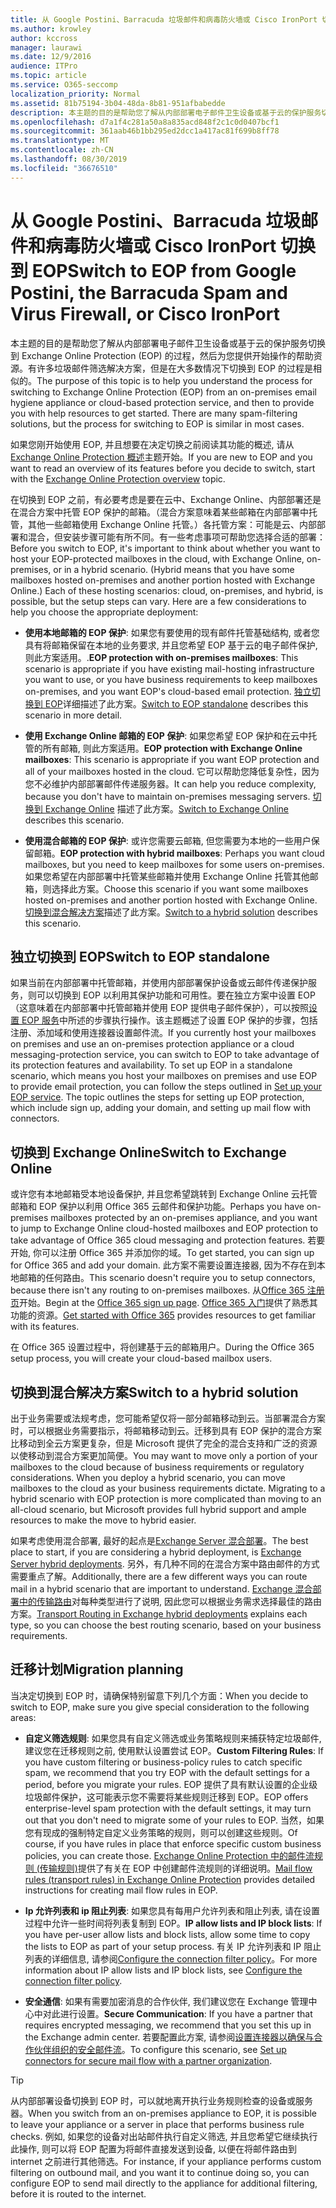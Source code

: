 ```yaml
---
title: 从 Google Postini、Barracuda 垃圾邮件和病毒防火墙或 Cisco IronPort 切换到 EOP
ms.author: krowley
author: kccross
manager: laurawi
ms.date: 12/9/2016
audience: ITPro
ms.topic: article
ms.service: O365-seccomp
localization_priority: Normal
ms.assetid: 81b75194-3b04-48da-8b81-951afbabedde
description: 本主题的目的是帮助您了解从内部部署电子邮件卫生设备或基于云的保护服务切换到 Exchange Online Protection (EOP) 的过程，然后为您提供开始操作的帮助资源。
ms.openlocfilehash: d7a1f4c281a50a8a835acd848f2c1c0d0407bcf1
ms.sourcegitcommit: 361aab46b1bb295ed2dcc1a417ac81f699b8ff78
ms.translationtype: MT
ms.contentlocale: zh-CN
ms.lasthandoff: 08/30/2019
ms.locfileid: "36676510"
---
```

# <a name="switch-to-eop-from-google-postini-the-barracuda-spam-and-virus-firewall-or-cisco-ironport"></a><span data-ttu-id="8dd83-103">从 Google Postini、Barracuda 垃圾邮件和病毒防火墙或 Cisco IronPort 切换到 EOP</span><span class="sxs-lookup"><span data-stu-id="8dd83-103">Switch to EOP from Google Postini, the Barracuda Spam and Virus Firewall, or Cisco IronPort</span></span>

 <span data-ttu-id="8dd83-p101">本主题的目的是帮助您了解从内部部署电子邮件卫生设备或基于云的保护服务切换到 Exchange Online Protection (EOP) 的过程，然后为您提供开始操作的帮助资源。有许多垃圾邮件筛选解决方案，但是在大多数情况下切换到 EOP 的过程是相似的。</span><span class="sxs-lookup"><span data-stu-id="8dd83-p101">The purpose of this topic is to help you understand the process for switching to Exchange Online Protection (EOP) from an on-premises email hygiene appliance or cloud-based protection service, and then to provide you with help resources to get started. There are many spam-filtering solutions, but the process for switching to EOP is similar in most cases.</span></span>
  
<span data-ttu-id="8dd83-106">如果您刚开始使用 EOP, 并且想要在决定切换之前阅读其功能的概述, 请从[Exchange Online Protection 概述](exchange-online-protection-overview.md)主题开始。</span><span class="sxs-lookup"><span data-stu-id="8dd83-106">If you are new to EOP and you want to read an overview of its features before you decide to switch, start with the [Exchange Online Protection overview](exchange-online-protection-overview.md) topic.</span></span>
  
<span data-ttu-id="8dd83-p102">在切换到 EOP 之前，有必要考虑是要在云中、Exchange Online、内部部署还是在混合方案中托管 EOP 保护的邮箱。（混合方案意味着某些邮箱在内部部署中托管，其他一些邮箱使用 Exchange Online 托管。）各托管方案：可能是云、内部部署和混合，但安装步骤可能有所不同。有一些考虑事项可帮助您选择合适的部署：</span><span class="sxs-lookup"><span data-stu-id="8dd83-p102">Before you switch to EOP, it's important to think about whether you want to host your EOP-protected mailboxes in the cloud, with Exchange Online, on-premises, or in a hybrid scenario. (Hybrid means that you have some mailboxes hosted on-premises and another portion hosted with Exchange Online.) Each of these hosting scenarios: cloud, on-premises, and hybrid, is possible, but the setup steps can vary. Here are a few considerations to help you choose the appropriate deployment:</span></span>
  
- <span data-ttu-id="8dd83-110">**使用本地邮箱的 EOP 保护**: 如果您有要使用的现有邮件托管基础结构, 或者您具有将邮箱保留在本地的业务要求, 并且您希望 EOP 基于云的电子邮件保护, 则此方案适用。.</span><span class="sxs-lookup"><span data-stu-id="8dd83-110">**EOP protection with on-premises mailboxes**: This scenario is appropriate if you have existing mail-hosting infrastructure you want to use, or you have business requirements to keep mailboxes on-premises, and you want EOP's cloud-based email protection.</span></span> <span data-ttu-id="8dd83-111">[独立切换到 EOP](#switch-to-eop-standalone)详细描述了此方案。</span><span class="sxs-lookup"><span data-stu-id="8dd83-111">[Switch to EOP standalone](#switch-to-eop-standalone) describes this scenario in more detail.</span></span>

- <span data-ttu-id="8dd83-112">**使用 Exchange Online 邮箱的 EOP 保护**: 如果您希望 EOP 保护和在云中托管的所有邮箱, 则此方案适用。</span><span class="sxs-lookup"><span data-stu-id="8dd83-112">**EOP protection with Exchange Online mailboxes**: This scenario is appropriate if you want EOP protection and all of your mailboxes hosted in the cloud.</span></span> <span data-ttu-id="8dd83-113">它可以帮助您降低复杂性，因为您不必维护内部部署邮件传递服务器。</span><span class="sxs-lookup"><span data-stu-id="8dd83-113">It can help you reduce complexity, because you don't have to maintain on-premises messaging servers.</span></span> <span data-ttu-id="8dd83-114">[切换到 Exchange Online](#switch-to-exchange-online) 描述了此方案。</span><span class="sxs-lookup"><span data-stu-id="8dd83-114">[Switch to Exchange Online](#switch-to-exchange-online) describes this scenario.</span></span>

- <span data-ttu-id="8dd83-115">**使用混合邮箱的 EOP 保护**: 或许您需要云邮箱, 但您需要为本地的一些用户保留邮箱。</span><span class="sxs-lookup"><span data-stu-id="8dd83-115">**EOP protection with hybrid mailboxes**: Perhaps you want cloud mailboxes, but you need to keep mailboxes for some users on-premises.</span></span> <span data-ttu-id="8dd83-116">如果您希望在内部部署中托管某些邮箱并使用 Exchange Online 托管其他邮箱，则选择此方案。</span><span class="sxs-lookup"><span data-stu-id="8dd83-116">Choose this scenario if you want some mailboxes hosted on-premises and another portion hosted with Exchange Online.</span></span> <span data-ttu-id="8dd83-117">[切换到混合解决方案](#switch-to-a-hybrid-solution)描述了此方案。</span><span class="sxs-lookup"><span data-stu-id="8dd83-117">[Switch to a hybrid solution](#switch-to-a-hybrid-solution) describes this scenario.</span></span>

## <a name="switch-to-eop-standalone"></a><span data-ttu-id="8dd83-118">独立切换到 EOP</span><span class="sxs-lookup"><span data-stu-id="8dd83-118">Switch to EOP standalone</span></span>

<span data-ttu-id="8dd83-p106">如果当前在内部部署中托管邮箱，并使用内部部署保护设备或云邮件传递保护服务，则可以切换到 EOP 以利用其保护功能和可用性。要在独立方案中设置 EOP（这意味着在内部部署中托管邮箱并使用 EOP 提供电子邮件保护），可以按照[设置 EOP 服务](set-up-your-eop-service.md)中所述的步骤执行操作。该主题概述了设置 EOP 保护的步骤，包括注册、添加域和使用连接器设置邮件流。</span><span class="sxs-lookup"><span data-stu-id="8dd83-p106">If you currently host your mailboxes on premises and use an on-premises protection appliance or a cloud messaging-protection service, you can switch to EOP to take advantage of its protection features and availability. To set up EOP in a standalone scenario, which means you host your mailboxes on premises and use EOP to provide email protection, you can follow the steps outlined in [Set up your EOP service](set-up-your-eop-service.md). The topic outlines the steps for setting up EOP protection, which include sign up, adding your domain, and setting up mail flow with connectors.</span></span>
  
## <a name="switch-to-exchange-online"></a><span data-ttu-id="8dd83-122">切换到 Exchange Online</span><span class="sxs-lookup"><span data-stu-id="8dd83-122">Switch to Exchange Online</span></span>

<span data-ttu-id="8dd83-123">或许您有本地邮箱受本地设备保护, 并且您希望跳转到 Exchange Online 云托管邮箱和 EOP 保护以利用 Office 365 云邮件和保护功能。</span><span class="sxs-lookup"><span data-stu-id="8dd83-123">Perhaps you have on-premises mailboxes protected by an on-premises appliance, and you want to jump to Exchange Online cloud-hosted mailboxes and EOP protection to take advantage of Office 365 cloud messaging and protection features.</span></span> <span data-ttu-id="8dd83-124">若要开始, 你可以注册 Office 365 并添加你的域。</span><span class="sxs-lookup"><span data-stu-id="8dd83-124">To get started, you can sign up for Office 365 and add your domain.</span></span> <span data-ttu-id="8dd83-125">此方案不需要设置连接器, 因为不存在到本地邮箱的任何路由。</span><span class="sxs-lookup"><span data-stu-id="8dd83-125">This scenario doesn't require you to setup connectors, because there isn't any routing to on-premises mailboxes.</span></span> <span data-ttu-id="8dd83-126">从[Office 365 注册页](https://www.microsoft.com/office365/online-software.aspx)开始。</span><span class="sxs-lookup"><span data-stu-id="8dd83-126">Begin at the [Office 365 sign up page](https://www.microsoft.com/office365/online-software.aspx).</span></span> <span data-ttu-id="8dd83-127">[Office 365 入门](https://go.microsoft.com/fwlink/p/?LinkId=275407)提供了熟悉其功能的资源。</span><span class="sxs-lookup"><span data-stu-id="8dd83-127">[Get started with Office 365](https://go.microsoft.com/fwlink/p/?LinkId=275407) provides resources to get familiar with its features.</span></span>
  
<span data-ttu-id="8dd83-128">在 Office 365 设置过程中，将创建基于云的邮箱用户。</span><span class="sxs-lookup"><span data-stu-id="8dd83-128">During the Office 365 setup process, you will create your cloud-based mailbox users.</span></span>
  
## <a name="switch-to-a-hybrid-solution"></a><span data-ttu-id="8dd83-129">切换到混合解决方案</span><span class="sxs-lookup"><span data-stu-id="8dd83-129">Switch to a hybrid solution</span></span>

<span data-ttu-id="8dd83-p108">出于业务需要或法规考虑，您可能希望仅将一部分邮箱移动到云。当部署混合方案时，可以根据业务需要指示，将邮箱移动到云。迁移到具有 EOP 保护的混合方案比移动到全云方案更复杂，但是 Microsoft 提供了完全的混合支持和广泛的资源以使移动到混合方案更加简便。</span><span class="sxs-lookup"><span data-stu-id="8dd83-p108">You may want to move only a portion of your mailboxes to the cloud because of business requirements or regulatory considerations. When you deploy a hybrid scenario, you can move mailboxes to the cloud as your business requirements dictate. Migrating to a hybrid scenario with EOP protection is more complicated than moving to an all-cloud scenario, but Microsoft provides full hybrid support and ample resources to make the move to hybrid easier.</span></span>
  
<span data-ttu-id="8dd83-133">如果考虑使用混合部署, 最好的起点是[Exchange Server 混合部署](https://docs.microsoft.com/exchange/exchange-hybrid)。</span><span class="sxs-lookup"><span data-stu-id="8dd83-133">The best place to start, if you are considering a hybrid deployment, is [Exchange Server hybrid deployments](https://docs.microsoft.com/exchange/exchange-hybrid).</span></span> <span data-ttu-id="8dd83-134">另外，有几种不同的在混合方案中路由邮件的方式需要重点了解。</span><span class="sxs-lookup"><span data-stu-id="8dd83-134">Additionally, there are a few different ways you can route mail in a hybrid scenario that are important to understand.</span></span> <span data-ttu-id="8dd83-135">[Exchange 混合部署中的传输路由](https://docs.microsoft.com/exchange/transport-routing)对每种类型进行了说明, 因此您可以根据业务需求选择最佳的路由方案。</span><span class="sxs-lookup"><span data-stu-id="8dd83-135">[Transport Routing in Exchange hybrid deployments](https://docs.microsoft.com/exchange/transport-routing) explains each type, so you can choose the best routing scenario, based on your business requirements.</span></span>
  
## <a name="migration-planning"></a><span data-ttu-id="8dd83-136">迁移计划</span><span class="sxs-lookup"><span data-stu-id="8dd83-136">Migration planning</span></span>

<span data-ttu-id="8dd83-137">当决定切换到 EOP 时，请确保特别留意下列几个方面：</span><span class="sxs-lookup"><span data-stu-id="8dd83-137">When you decide to switch to EOP, make sure you give special consideration to the following areas:</span></span>
  
- <span data-ttu-id="8dd83-138">**自定义筛选规则**: 如果您具有自定义筛选或业务策略规则来捕获特定垃圾邮件, 建议您在迁移规则之前, 使用默认设置尝试 EOP。</span><span class="sxs-lookup"><span data-stu-id="8dd83-138">**Custom Filtering Rules**: If you have custom filtering or business-policy rules to catch specific spam, we recommend that you try EOP with the default settings for a period, before you migrate your rules.</span></span> <span data-ttu-id="8dd83-139">EOP 提供了具有默认设置的企业级垃圾邮件保护，这可能表示您不需要将某些规则迁移到 EOP。</span><span class="sxs-lookup"><span data-stu-id="8dd83-139">EOP offers enterprise-level spam protection with the default settings, it may turn out that you don't need to migrate some of your rules to EOP.</span></span> <span data-ttu-id="8dd83-140">当然，如果您有现成的强制特定自定义业务策略的规则，则可以创建这些规则。</span><span class="sxs-lookup"><span data-stu-id="8dd83-140">Of course, if you have rules in place that enforce specific custom business policies, you can create those.</span></span> <span data-ttu-id="8dd83-141">[Exchange Online Protection 中的邮件流规则 (传输规则)](mail-flow-rules-transport-rules-0.md)提供了有关在 EOP 中创建邮件流规则的详细说明。</span><span class="sxs-lookup"><span data-stu-id="8dd83-141">[Mail flow rules (transport rules) in Exchange Online Protection](mail-flow-rules-transport-rules-0.md) provides detailed instructions for creating mail flow rules in EOP.</span></span>

- <span data-ttu-id="8dd83-142">**Ip 允许列表和 ip 阻止列表**: 如果您具有每用户允许列表和阻止列表, 请在设置过程中允许一些时间将列表复制到 EOP。</span><span class="sxs-lookup"><span data-stu-id="8dd83-142">**IP allow lists and IP block lists**: If you have per-user allow lists and block lists, allow some time to copy the lists to EOP as part of your setup process.</span></span> <span data-ttu-id="8dd83-143">有关 IP 允许列表和 IP 阻止列表的详细信息, 请参阅[Configure the connection filter policy](../configure-the-connection-filter-policy.md)。</span><span class="sxs-lookup"><span data-stu-id="8dd83-143">For more information about IP allow lists and IP block lists, see [Configure the connection filter policy](../configure-the-connection-filter-policy.md).</span></span>

- <span data-ttu-id="8dd83-144">**安全通信**: 如果有需要加密消息的合作伙伴, 我们建议您在 Exchange 管理中心中对此进行设置。</span><span class="sxs-lookup"><span data-stu-id="8dd83-144">**Secure Communication**: If you have a partner that requires encrypted messaging, we recommend that you set this up in the Exchange admin center.</span></span> <span data-ttu-id="8dd83-145">若要配置此方案, 请参阅[设置连接器以确保与合作伙伴组织的安全邮件流](https://docs.microsoft.com/exchange/mail-flow-best-practices/use-connectors-to-configure-mail-flow/set-up-connectors-for-secure-mail-flow-with-a-partner)。</span><span class="sxs-lookup"><span data-stu-id="8dd83-145">To configure this scenario, see [Set up connectors for secure mail flow with a partner organization](https://docs.microsoft.com/exchange/mail-flow-best-practices/use-connectors-to-configure-mail-flow/set-up-connectors-for-secure-mail-flow-with-a-partner).</span></span>

> [!TIP]
> <span data-ttu-id="8dd83-146">从内部部署设备切换到 EOP 时，可以就地离开执行业务规则检查的设备或服务器。</span><span class="sxs-lookup"><span data-stu-id="8dd83-146">When you switch from an on-premises appliance to EOP, it is possible to leave your appliance or a server in place that performs business rule checks.</span></span> <span data-ttu-id="8dd83-147">例如, 如果您的设备对出站邮件执行自定义筛选, 并且您希望它继续执行此操作, 则可以将 EOP 配置为将邮件直接发送到设备, 以便在将邮件路由到 internet 之前进行其他筛选。</span><span class="sxs-lookup"><span data-stu-id="8dd83-147">For instance, if your appliance performs custom filtering on outbound mail, and you want it to continue doing so, you can configure EOP to send mail directly to the appliance for additional filtering, before it is routed to the internet.</span></span>
